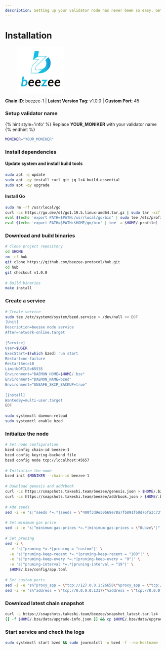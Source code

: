 ```yaml
---
description: Setting up your validator node has never been so easy. Get your validator running in minutes by following step by step instructions.
---
```


# Installation

<figure><img src="https://github.com/takeshi-val/Logo/raw/main/beezee.png" width="150" alt=""><figcaption></figcaption></figure>

**Chain ID**: beezee-1 | **Latest Version Tag**: v1.0.0 | **Custom Port**: 45

### Setup validator name

{% hint style='info' %}
Replace **YOUR_MONIKER** with your validator name
{% endhint %}

```bash
MONIKER="YOUR_MONIKER"
```

### Install dependencies

#### Update system and install build tools

```bash
sudo apt -q update
sudo apt -qy install curl git jq lz4 build-essential
sudo apt -qy upgrade
```

#### Install Go

```bash
sudo rm -rf /usr/local/go
curl -Ls https://go.dev/dl/go1.19.5.linux-amd64.tar.gz | sudo tar -xzf - -C /usr/local
eval $(echo 'export PATH=$PATH:/usr/local/go/bin' | sudo tee /etc/profile.d/golang.sh)
eval $(echo 'export PATH=$PATH:$HOME/go/bin' | tee -a $HOME/.profile)
```

### Download and build binaries

```bash
# Clone project repository
cd $HOME
rm -rf hub
git clone https://github.com/beezee-protocol/hub.git
cd hub
git checkout v1.0.0

# Build binaries
make install

```

### Create a service

```bash
# Create service
sudo tee /etc/systemd/system/bzed.service > /dev/null << EOF
[Unit]
Description=beezee node service
After=network-online.target

[Service]
User=$USER
ExecStart=$(which bzed) run start
Restart=on-failure
RestartSec=10
LimitNOFILE=65535
Environment="DAEMON_HOME=$HOME/.bze"
Environment="DAEMON_NAME=bzed"
Environment="UNSAFE_SKIP_BACKUP=true"

[Install]
WantedBy=multi-user.target
EOF

sudo systemctl daemon-reload
sudo systemctl enable bzed
```

### Initialize the node

```bash
# Set node configuration
bzed config chain-id beezee-1
bzed config keyring-backend file
bzed config node tcp://localhost:45657

# Initialize the node
bzed init $MONIKER --chain-id beezee-1

# Download genesis and addrbook
curl -Ls https://snapshots.takeshi.team/beezee/genesis.json > $HOME/.bze/config/genesis.json
curl -Ls https://snapshots.takeshi.team/beezee/addrbook.json > $HOME/.bze/config/addrbook.json

# Add seeds
sed -i -e "s|^seeds *=.*|seeds = \"400f3d9e30b69e78a7fb891f60d76fa3c73f0ecc@beezee.rpc.takeshi.team:45659\"|" $HOME/.bze/config/config.toml

# Set minimum gas price
sed -i -e "s|^minimum-gas-prices *=.*|minimum-gas-prices = \"0ubze\"|" $HOME/.bze/config/app.toml

# Set pruning
sed -i \
  -e 's|^pruning *=.*|pruning = "custom"|' \
  -e 's|^pruning-keep-recent *=.*|pruning-keep-recent = "100"|' \
  -e 's|^pruning-keep-every *=.*|pruning-keep-every = "0"|' \
  -e 's|^pruning-interval *=.*|pruning-interval = "19"|' \
  $HOME/.bze/config/app.toml

# Set custom ports
sed -i -e "s%^proxy_app = \"tcp://127.0.0.1:26658\"%proxy_app = \"tcp://127.0.0.1:45658\"%; s%^laddr = \"tcp://127.0.0.1:26657\"%laddr = \"tcp://127.0.0.1:45657\"%; s%^pprof_laddr = \"localhost:6060\"%pprof_laddr = \"localhost:45060\"%; s%^laddr = \"tcp://0.0.0.0:26656\"%laddr = \"tcp://0.0.0.0:45656\"%; s%^prometheus_listen_addr = \":26660\"%prometheus_listen_addr = \":45660\"%" $HOME/.bze/config/config.toml
sed -i -e "s%^address = \"tcp://0.0.0.0:1317\"%address = \"tcp://0.0.0.0:45317\"%; s%^address = \":8080\"%address = \":45080\"%; s%^address = \"0.0.0.0:9090\"%address = \"0.0.0.0:45090\"%; s%^address = \"0.0.0.0:9091\"%address = \"0.0.0.0:45091\"%; s%^address = \"0.0.0.0:8545\"%address = \"0.0.0.0:45545\"%; s%^ws-address = \"0.0.0.0:8546\"%ws-address = \"0.0.0.0:45546\"%" $HOME/.bze/config/app.toml
```

### Download latest chain snapshot

```bash
curl -L https://snapshots.takeshi.team/beezee/snapshot_latest.tar.lz4 | tar -Ilz4 -xf - -C $HOME/.bze
[[ -f $HOME/.bze/data/upgrade-info.json ]] && cp $HOME/.bze/data/upgrade-info.json $HOME/.bze/cosmovisor/genesis/upgrade-info.json
```

### Start service and check the logs

```bash
sudo systemctl start bzed && sudo journalctl -u bzed -f --no-hostname -o cat
```
